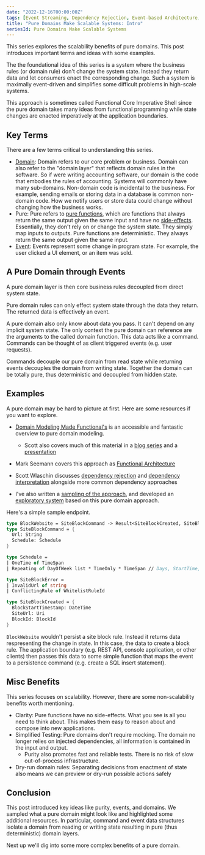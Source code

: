 ```yaml
---
date: "2022-12-16T00:00:00Z"
tags: [Event Streaming, Dependency Rejection, Event-based Architecture, Domain Modeling Made Functional]
title: "Pure Domains Make Scalable Systems: Intro"
seriesId: Pure Domains Make Scalable Systems
---
```

This series explores the scalability benefits of pure domains. This post introduces important terms and ideas with some examples.

<!--more-->

The the foundational idea of this series is a system where the business rules (or domain rule) don't change the system state. Instead they return data and let consumers enact the corresponding change. Such a system is maximally event-driven and simplifies some difficult problems in high-scale systems.

This approach is sometimes called Functional Core Imperative Shell since the pure domain takes many ideas from functional programming while state changes are enacted imperatively at the application boundaries.

## Key Terms

There are a few terms critical to understanding this series.

- [Domain](https://en.wikipedia.org/wiki/Domain-driven_design): Domain refers to our core problem or business. Domain can also refer to the "domain layer" that reflects domain rules in the software. So if were writing accounting software, our domain is the code that embodies the rules of accounting. Systems will commonly have many sub-domains. Non-domain code is incidental to the business. For example, sending emails or storing data in a database is common non-domain code. How we notify users or store data could change without changing how the business works. 
- Pure: Pure refers to [pure functions](https://en.wikipedia.org/wiki/Pure_function), which are functions that always return the same output given the same input and have no [side-effects](https://en.wikipedia.org/wiki/Side_effect_(computer_science)). Essentially, they don't rely on or change the system state. They simply map inputs to outputs. Pure functions are deterministic. They always return the same output given the same input.
- [Event](https://en.wikipedia.org/wiki/Event-driven_architecture): Events represent some change in program state. For example, the user clicked a UI element, or an item was sold.

## A Pure Domain through Events

A pure domain layer is then core business rules decoupled from direct system state. 

Pure domain rules can only effect system state through the data they return. The returned data is effectively an event.

A pure domain also only know about data you pass. It can't depend on any implicit system state. The only context the pure domain can reference are the arguments to the called domain function. This data acts like a command. Commands can be thought of as client triggered events (e.g. user requests).

Commands decouple our pure domain from read state while returning events decouples the domain from writing state. Together the domain can be totally pure, thus deterministic and decoupled from hidden state.

<!-- Relying on data (commands and events) to create pure functions is based on the *Dependency Rejection* approach. Scott Wlaschin has an excellent [series](https://fsharpforfunandprofit.com/posts/dependencies-4/) on how dependency rejection relates to other dependency approaches.-->

<!-- post (Dependency Inversion + Purity -> Dependency Rejection). -->

## Examples

A pure domain may be hard to picture at first. Here are some resources if you want to explore.
- [Domain Modeling Made Functional's](https://fsharpforfunandprofit.com/books/#domain-modeling-made-functional) is an accessible and fantastic overview to pure domain modeling.
  - Scott also covers much of this material in a [blog series](https://fsharpforfunandprofit.com/series/designing-with-types/) and a [presentation](https://www.youtube.com/watch?v=Up7LcbGZFuo&ab_channel=NDCConferences)
- Mark Seemann covers this approach as [Functional Architecture](https://www.youtube.com/watch?v=US8QG9I1XW0&ab_channel=NDCConferences)
- Scott Wlaschin discusses [dependency rejection](https://fsharpforfunandprofit.com/posts/dependencies/#approach-2-dependency-rejection) and [dependency interpretation](https://fsharpforfunandprofit.com/posts/dependencies-4/) alongside more common dependency approaches

- I've also written a [sampling of the approach](../../posts/2021-04-09-Designing-with-Events-Transforms-and-state.md), and developed an [exploratory system](https://github.com/farlee2121/BlockScheduler) based on this pure domain approach. 

Here's a simple sample endpoint.
```fsharp
type BlockWebsite = SiteBlockCommand -> Result<SiteBlockCreated, SiteBlockError>
type SiteBlockCommand = {
  Url: String
  Schedule: Schedule
}

type Schedule = 
| OneTime of TimeSpan
| Repeating of DayOfWeek list * TimeOnly * TimeSpan // Days, StartTime, Duration

type SiteBlockError = 
| InvalidUrl of string
| ConflictingRule of WhitelistRuleId

type SiteBlockCreated = {
  BlockStartTimestamp: DateTime
  SiteUrl: Uri
  BlockId: BlockId
}
```

`BlockWebsite` wouldn't persist a site block rule. Instead it returns data respresenting the change in state. In this case, the data to create a block rule. The application boundary (e.g. REST API, console application, or other clients) then passes this data to some simple function that maps the event to a persistence command (e.g. create a SQL insert statement).

## Misc Benefits
This series focuses on scalability. However, there are some non-scalability benefits worth mentioning.

- Clarity: Pure functions have no side-effects. What you see is all you need to think about. This makes them easy to reason about and compose into new applications. 
- Simplified Testing: Pure domains don't require mocking. The domain no longer relies on injected dependencies, all information is contained in the input and output. 
  - Purity also promotes fast and reliable tests. There is no risk of slow out-of-process infrastructure.
- Dry-run domain rules: Separating decisions from enactment of state also means we can preview or dry-run possible actions safely

## Conclusion

This post introduced key ideas like purity, events, and domains. We sampled what a pure domain might look like and highlighted some additional resources.
In particular, command and event data structures isolate a domain from reading or writing state resulting in pure (thus deterministic) domain layers. 

Next up we'll dig into some more complex benefits of a pure domain.


